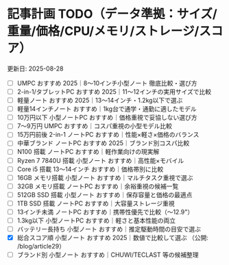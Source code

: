 # 記事計画 TODO（データ準拠：サイズ/重量/価格/CPU/メモリ/ストレージ/スコア）

更新日: 2025-08-28

- [ ] UMPC おすすめ 2025｜8〜10インチ小型ノート 徹底比較・選び方
- [ ] 2-in-1/タブレットPC おすすめ 2025｜11〜12インチの実用サイズで比較
- [ ] 軽量ノート おすすめ 2025｜13〜14インチ・1.2kg以下で選ぶ
- [ ] 軽量14インチノート おすすめ｜1kg台で通学・通勤に適したモデル
- [ ] 10万円以下 小型ノートPC おすすめ｜価格重視で妥協しない選び方
- [ ] 7〜9万円 UMPC おすすめ｜コスパ重視の小型モデル比較
- [ ] 15万円前後 2-in-1 ノートPC おすすめ｜性能×軽さ×価格のバランス
- [ ] 中華ブランド ノートPC おすすめ 2025｜ブランド別コスパ比較
- [ ] N100 搭載 ノートPC おすすめ｜軽作業向けの現実解
- [ ] Ryzen 7 7840U 搭載 小型ノート おすすめ｜高性能×モバイル
- [ ] Core i5 搭載 13〜14インチ おすすめ｜価格帯別に比較
- [ ] 16GB メモリ搭載 小型ノート おすすめ｜マルチタスク重視で選ぶ
- [ ] 32GB メモリ搭載 ノートPC おすすめ｜余裕重視の候補一覧
- [ ] 512GB SSD 搭載 小型ノート おすすめ｜保存容量と価格の最適点
- [ ] 1TB SSD 搭載 ノートPC おすすめ｜大容量ストレージ重視
- [ ] 13インチ未満 ノートPC おすすめ｜携帯性優先で比較（〜12.9"）
- [ ] 1.3kg以下 小型ノートPC おすすめ｜軽さと基本性能の両立
- [ ] バッテリー長持ち 小型ノート おすすめ｜推定駆動時間の目安で選ぶ
- [x] 総合スコア順 小型ノート おすすめ 2025｜数値で比較して選ぶ （公開: /blog/article29）
- [ ] ブランド別 小型ノート おすすめ｜CHUWI/TECLAST 等の候補整理
